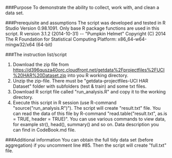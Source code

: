 ###Purpose
To demonstrate the ability to collect, work with, and clean a data set.

###Prerequisite and assumptions
The script was developed and tested in R Studio Version 0.98.1091. Only base R package functions are used in this script.
R version 3.1.2 (2014-10-31) -- "Pumpkin Helmet"
Copyright (C) 2014 The R Foundation for Statistical Computing
Platform: x86_64-w64-mingw32/x64 (64-bit)

###The instruction list/script
1. Download the zip file from https://d396qusza40orc.cloudfront.net/getdata%2Fprojectfiles%2FUCI%20HAR%20Dataset.zip into you R working directory.
2. Unzip the zip-file. There must be "getdata-projectfiles-UCI HAR Dataset" folder with subfolders (test & train) and some txt files.
3. Download R script file called "run_analysis.R" and copy it to the working directory.
4. Execute this script in R session (use R-command "source("run_analysis.R")"). The script will create "result.txt" file.
You can read the data of this file by R-command "read.table("result.txt", as.is = TRUE, header = TRUE)". You can use various commands to view data, for example str(), head(), summary() and so on.
Data description you can find in CodeBook.md file.

###Additional information
You can obtain the full tidy data set (before aggregation) if you uncomment line #85. Then the script will create "full.txt" file.